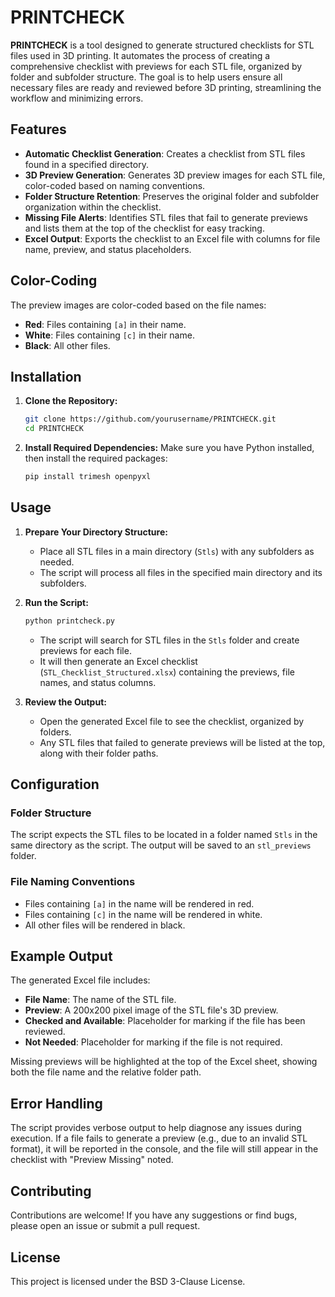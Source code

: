 
# PRINTCHECK

**PRINTCHECK** is a tool designed to generate structured checklists for STL files used in 3D printing. It automates the process of creating a comprehensive checklist with previews for each STL file, organized by folder and subfolder structure. The goal is to help users ensure all necessary files are ready and reviewed before 3D printing, streamlining the workflow and minimizing errors.

## Features

- **Automatic Checklist Generation**: Creates a checklist from STL files found in a specified directory.
- **3D Preview Generation**: Generates 3D preview images for each STL file, color-coded based on naming conventions.
- **Folder Structure Retention**: Preserves the original folder and subfolder organization within the checklist.
- **Missing File Alerts**: Identifies STL files that fail to generate previews and lists them at the top of the checklist for easy tracking.
- **Excel Output**: Exports the checklist to an Excel file with columns for file name, preview, and status placeholders.

## Color-Coding

The preview images are color-coded based on the file names:
- **Red**: Files containing `[a]` in their name.
- **White**: Files containing `[c]` in their name.
- **Black**: All other files.

## Installation

1. **Clone the Repository:**
   ```bash
   git clone https://github.com/yourusername/PRINTCHECK.git
   cd PRINTCHECK
   ```

2. **Install Required Dependencies:**
   Make sure you have Python installed, then install the required packages:
   ```bash
   pip install trimesh openpyxl
   ```

## Usage

1. **Prepare Your Directory Structure:**
   - Place all STL files in a main directory (`Stls`) with any subfolders as needed.
   - The script will process all files in the specified main directory and its subfolders.

2. **Run the Script:**
   ```bash
   python printcheck.py
   ```
   - The script will search for STL files in the `Stls` folder and create previews for each file.
   - It will then generate an Excel checklist (`STL_Checklist_Structured.xlsx`) containing the previews, file names, and status columns.

3. **Review the Output:**
   - Open the generated Excel file to see the checklist, organized by folders.
   - Any STL files that failed to generate previews will be listed at the top, along with their folder paths.

## Configuration

### Folder Structure
The script expects the STL files to be located in a folder named `Stls` in the same directory as the script. The output will be saved to an `stl_previews` folder.

### File Naming Conventions
- Files containing `[a]` in the name will be rendered in red.
- Files containing `[c]` in the name will be rendered in white.
- All other files will be rendered in black.

## Example Output

The generated Excel file includes:
- **File Name**: The name of the STL file.
- **Preview**: A 200x200 pixel image of the STL file's 3D preview.
- **Checked and Available**: Placeholder for marking if the file has been reviewed.
- **Not Needed**: Placeholder for marking if the file is not required.

Missing previews will be highlighted at the top of the Excel sheet, showing both the file name and the relative folder path.

## Error Handling

The script provides verbose output to help diagnose any issues during execution. If a file fails to generate a preview (e.g., due to an invalid STL format), it will be reported in the console, and the file will still appear in the checklist with "Preview Missing" noted.

## Contributing

Contributions are welcome! If you have any suggestions or find bugs, please open an issue or submit a pull request.

## License

This project is licensed under the BSD 3-Clause License.
